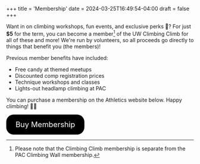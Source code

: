 +++
title = 'Membership'
date = 2024-03-25T16:49:54-04:00
draft = false
+++

Want in on climbing workshops, fun events, and exclusive perks 👀? For just **$5** for the term, you can become a member[^1] of the UW Climbing Climb for all of these and more! We're run by volunteers, so all proceeds go directly to things that benefit you (the members)!

Previous member benefits have included:
- Free candy at themed meetups
- Discounted comp registration prices
- Technique workshops and classes
- Lights-out headlamp climbing at PAC

You can purchase a membership on the Athletics website below. Happy climbing! 🧗‍♂️

<a href="{{% membership_link %}}" class="dark:invert" style="display: inline-block; background-color: black; color: white; padding: 15px 25px; font-size: 20px; text-align: center; text-decoration: none; border-radius: 20px;">Buy Membership</a>

[^1]: Please note that the Climbing Climb membership is separate from the PAC Climbing Wall membership.

